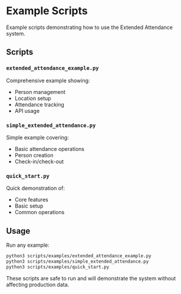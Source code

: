 # Example Scripts

Example scripts demonstrating how to use the Extended Attendance system.

## Scripts

### `extended_attendance_example.py`
Comprehensive example showing:
- Person management
- Location setup
- Attendance tracking
- API usage

### `simple_extended_attendance.py`
Simple example covering:
- Basic attendance operations
- Person creation
- Check-in/check-out

### `quick_start.py`
Quick demonstration of:
- Core features
- Basic setup
- Common operations

## Usage

Run any example:
```bash
python3 scripts/examples/extended_attendance_example.py
python3 scripts/examples/simple_extended_attendance.py
python3 scripts/examples/quick_start.py
```

These scripts are safe to run and will demonstrate the system without affecting production data.

